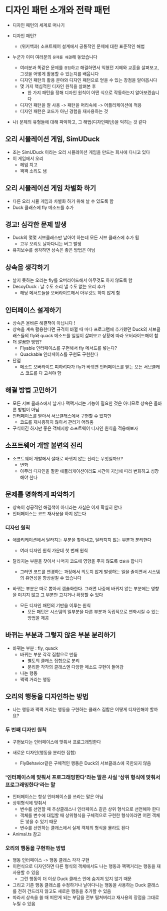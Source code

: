 # 디자인 패턴 소개와 전략 패턴

- 디자인 패턴의 세계로 떠나기

- 디자인 패턴?

  - (위키백과) 소프트웨어 설계에서 공통적인 문제에 대한 표준적인 해법

- 누군가 이미 여러분의 `문제를 해결`해 놓았습니다

  - 여러분과 똑같은 문제를 `경험`하고 해결하면서 익혔던 지혜와 교훈을 살펴보고,
    그것을 어떻게 활용할 수 있는지를 배웁니다
  - 디자인 패턴의 활용 분야와 디자인 패턴으로 얻을 수 있는 장점을 알아봅시다
  - 몇 가지 핵심적인 디자인 원칙을 살펴본 후
    - 한 가지 패턴을 정해 디자인 원칙이 어떤 식으로 작동하는지 알아보겠습니다
  - 디자인 패턴을 잘 사용 -> 패턴을 머리속에 -> 어플리케이션에 적용
  - 디자인 패턴은 코드가 아닌 경험을 재사용하는 것

- 나) 문제의 유형들에 대해 파악하고, 그 해법(디자인패턴)을 익히는 것 같다

## 오리 시뮬레이션 게임, SimUDuck

- 조는 SimUDuck 이라는 오리 시뮬레이션 게임을 만드는 회사에 다니고 있다
- 이 게임에서 오리
  - 헤엄 치고
  - 꽥꽥 소리도 냄

## 오리 시뮬레이션 게임 차별화 하기

- 다른 오리 시뮬 게임과 차별화 하기 위해 날 수 있도록 함
- Duck 클래스에 fly 메소드를 추가

## 경고! 심각한 문제 발생

- Duck의 몇몇 서브클래스만 날아야 하는데 모든 서브 클래스에 추가 됨
  - 고무 오리도 날아다니는 버그 발생
- 유지보수를 생각하면 상속은 좋은 방법은 아님

## 상속을 생각하기

- 날지 못하는 오리는 fly를 오버라이드해서 아무것도 하지 않도록 함
- DecoyDuck : 날 수도 소리 낼 수도 없는 오리 추가
  - 해당 메서드들을 오버라이드해서 아무것도 하지 않게 함

## 인터페이스 설계하기

- 상속은 올바른 해결책이 아닙니다 !
- 상속을 계속 활용한다면 규격이 바뀔 때 마다 프로그램에 추가했던 Duck의 서브클래스들의
  fly와 quack 메소드를 일일이 살펴보고 상황에 따라 오버라이드해야 함
- 더 깔끔한 방법?
  - Flyable 인터페이스를 구현해서 fly 메서드를 넣는다?
  - Quackable 인터페이스를 구현도 구현한다
- 단점
  - 메소드 오버라이드 피하려다가 fly가 바뀌면 인터페이스를 받는 모든 서브클래스 코드를 다 고쳐야 함

## 해결 방법 고민하기

- 모든 서브 클래스에서 날거나 꽥꽥거리는 기능이 필요한 것은 아니므로 상속은 올바른 방법이 아님
- 인터페이스를 받아서 서브클래스에서 구현할 수 있지만
  - 코드를 재사용하지 않아서 관리가 어려움
- 구식이긴 하지만 좋은 객체지향 소프트웨어 디자인 원칙을 적용해보자

## 소프트웨어 개발 불변의 진리

- 소프트웨어 개발에서 절대로 바뀌지 않는 진리는 무엇일까요?
  - 변화
  - 아무리 디자인을 잘한 애플리케이션이라도 시간이 지남에 따라 변화하고 성장해야 한다

## 문제를 명확하게 파악하기

- 상속이 성공적인 해결책이 아니라는 사실은 이제 확실히 안다
- 인터페이스는 코드 재사용을 하지 않는다

### 디자인 원칙

- 애플리케이션에서 달라지는 부분을 찾아내고, 달라지지 않는 부분과 분리한다

  - 여러 디자인 원칙 가운데 첫 번째 원칙

- 달라지는 부분을 찾아서 나머지 코드에 영향을 주지 않도록 `캡슐화` 합니다

  - 그러면 코드를 변경하는 과정에서 의도치 않게 발생하는 일을 줄이면서 시스템의 유연성을 향상싵킬 수 있습니다

- 바뀌는 부분은 따로 뽑아서 캡슐화한다. 그러면 나중에 바뀌지 않는 부분에는 영향을 미치지 않고
  그 부분만 고치거나 확장할 수 있다
  - 모든 디자인 패턴의 기반을 이루는 원칙
    - 모든 패턴은 시스템의 일부분을 다른 부분과 독립적으로 변화시킬 수 있는 방법을 제공

## 바뀌는 부분과 그렇지 않은 부분 분리하기

- 바뀌는 부분 : fly, quack
  - 바뀌는 부분 각각 집합으로 만듦
    - 별도의 클래스 집합으로 분리
    - 분리한 각각의 클래스엔 다양한 메소드 구현이 들어감
  - 나는 행동
  - 꽥꽥 거리는 행동

## 오리의 행동을 디자인하는 방법

- 나는 행동과 꽥꽥 거리는 행동을 구현하는 클래스 집합은 어떻게 디자인해야 할까요?

### 두 번째 디자인 원칙

- 구현보다는 인터페이스에 맞춰서 프로그래밍한다

- 새로운 디자인(행동을 분리한 집합)
  - FlyBehavior같은 구체적인 행동은 Duck의 서브클래스에 국한되지 않음

### '인터페이스에 맞춰서 프로그래밍한다'라는 말은 사실 '상위 형식에 맞춰서 프로그래밍한다'라는 말

- 인터페이스는 항상 인터페이스를 쓰라는 말은 아님
- 상위형식에 맞춰서
  - 변수를 선언할 때 추상클래스나 인터페이스 같은 상위 형식으로 선언해야 한다
  - 객체를 변수에 대입할 때 상위형식을 구체적으로 구현한 형식이라면 어떤 객체든 넣을 수 있기 때문
  - 변수를 선언하는 클래스에서 실제 객체의 형식을 몰라도 된다
- Animal.ts 참고

### 오리의 행동을 구현하는 방법

- 행동 인터페이스 -> 행동 클래스 각각 구현
- 이런식으로 디자인하면 다른 형식의 객체에서도 나는 행동과 꽥꽥거리는 행동을 재사용할 수 있음
  - 그런 행동이 더 이상 Duck 클래스 안에 숨겨져 있지 않기 때문
- 그리고 기존 행동 클래스를 수정하거나 날아다니는 행동을 사용하는 Duck 클래스를 전혀 건드리지 않고도
  새로운 행동을 추가할 수 있음
- 따라서 상속을 쓸 때 떠안게 되는 부담을 전부 떨쳐버리고
  재사용의 장점을 그대로 누릴 수 있음
